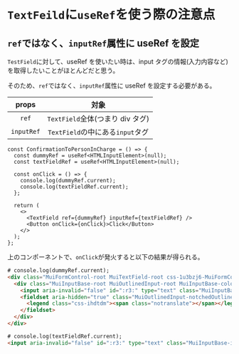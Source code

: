 # `TextFeild`に`useRef`を使う際の注意点

## `ref`ではなく、`inputRef`属性に useRef を設定

`TestField`に対して、useRef を使いたい時は、input タグの情報(入力内容など)を取得したいことがほとんどだと思う。

そのため、`ref`ではなく、`inputRef`属性に useRef を設定する必要がある。

|   props    |               対象               |
| :--------: | :------------------------------: |
|   `ref`    | `TextField`全体(つまり div タグ) |
| `inputRef` | `TextField`の中にある`input`タグ |

```tsx
const ConfirmationToPersonInCharge = () => {
  const dummyRef = useRef<HTMLInputElement>(null);
  const textFieldRef = useRef<HTMLInputElement>(null);

  const onClick = () => {
    console.log(dummyRef.current);
    console.log(textFieldRef.current);
  };

  return (
    <>
      <TextField ref={dummyRef} inputRef={textFieldRef} />
      <Button onClick={onClick}>Click</Button>
    </>
  );
};
```

上のコンポーネントで、`onClick`が発火すると以下の結果が得られる。

```html
# console.log(dummyRef.current);
<div class="MuiFormControl-root MuiTextField-root css-1u3bzj6-MuiFormControl-root-MuiTextField-root">
  <div class="MuiInputBase-root MuiOutlinedInput-root MuiInputBase-colorPrimary MuiInputBase-formControl css-1hgf8cx-MuiInputBase-root-MuiOutlinedInput-root">
    <input aria-invalid="false" id=":r3:" type="text" class="MuiInputBase-input MuiOutlinedInput-input css-1t8l2tu-MuiInputBase-input-MuiOutlinedInput-input" value="">
    <fieldset aria-hidden="true" class="MuiOutlinedInput-notchedOutline css-1d3z3hw-MuiOutlinedInput-notchedOutline">
      <legend class="css-ihdtdm"><span class="notranslate">​</span></legend>
    </fieldset>
  </div>
</div>

# console.log(textFieldRef.current);
<input aria-invalid="false" id=":r3:" type="text" class="MuiInputBase-input MuiOutlinedInput-input css-1t8l2tu-MuiInputBase-input-MuiOutlinedInput-input" value="">
```
